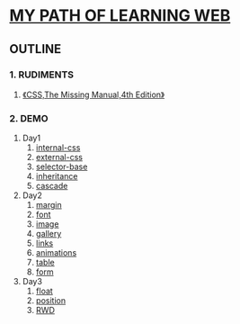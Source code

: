 # [MY PATH OF LEARNING WEB](https://kunduin.github.io/Web-Begin/)

## OUTLINE

### 1. RUDIMENTS

1. [《CSS,The Missing Manual,4th Edition》](https://www.amazon.cn/dp/B013VQ7N2M/ref=sr_1_fkmr0_3?ie=UTF8&qid=1516639601&sr=8-3-fkmr0&keywords=CSS%2CThe+Missing+Manual%2C4th+Edition)

### 2. DEMO

1. Day1 
   1. [internal-css](https://kunduin.github.io/Web-Begin/day1/internal-css/internal-css.html)
   2. [external-css](https://kunduin.github.io/Web-Begin/day1/external-css/external-css.html)
   3. [selector-base](https://kunduin.github.io/Web-Begin/day1/selector/selector.html)
   4. [inheritance](https://kunduin.github.io/Web-Begin/day1/inheritance/inheritance.html)
   5. [cascade](https://kunduin.github.io/Web-Begin/day1/cascade/cascade.html)
2. Day2
   1. [margin](https://kunduin.github.io/Web-Begin/day2/margins/margin.html)
   2. [font](https://kunduin.github.io/Web-Begin/day2/font/font.html)
   3. [image](https://kunduin.github.io/Web-Begin/day2/image/image.html)
   4. [gallery](https://kunduin.github.io/Web-Begin/day2/gallery/gallery.html)
   5. [links](https://kunduin.github.io/Web-Begin/day2/links/links.html)
   6. [animations](https://kunduin.github.io/Web-Begin/day2/animations/animations.html)
   7. [table](https://kunduin.github.io/Web-Begin/day2/table/table.html)
   8. [form](https://kunduin.github.io/Web-Begin/day2/form/form.html)
3. Day3
   1. [float](https://kunduin.github.io/Web-Begin/day3/float/float.html)
   2. [position](https://kunduin.github.io/Web-Begin/day3/position/position.html)
   3. [RWD](https://kunduin.github.io/Web-Begin/day3/rwd/rwd.html)


